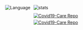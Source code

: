 <body>
  <div style="display: flex; flex-direction: row">
    <div>
      <img
        src="https://github-readme-stats.vercel.app/api/top-langs/?username=yoga220802&langs_count=10&include_all_commits=true&show_icons=true&count_private=true&theme=dracula"
        alt="Language"
      />
    </div>
    <div style="margin-left: 10px; display: flex; flex-direction: column">
      <img
        src="https://github-readme-stats.vercel.app/api?username=yoga220802&theme=dracula"
        alt="stats"
      />
      <div style="display: flex; flex-direction: column">
        <a
          href="https://github.com/yoga220802/Covid19-Care"
          style="margin-top: 10px"
        >
          <img
            src="https://github-readme-stats.vercel.app/api/pin/?username=yoga220802&repo=Covid19-Care&theme=dracula"
            alt="Covid19-Care Repo"
          />
        </a>
        <a
          href="https://github.com/yoga220802/NewsApp_With_Flutter"
          style="margin-top: 5px"
        >
          <img
            src="https://github-readme-stats.vercel.app/api/pin/?username=yoga220802&repo=NewsApp_With_Flutter&theme=dracula"
            alt="Covid19-Care Repo"
          />
        </a>
      </div>
    </div>
  </div>
</body>
